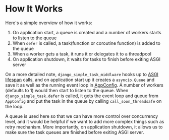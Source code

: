 # How It Works

Here's a simple overview of how it works:

1. On application start, a queue is created and a number of workers starts to listen to the queue
2. When `defer` is called, a task(function or coroutine function) is added to the queue
3. When a worker gets a task,  it runs it or delegates it to a threadpool
4. On application shutdown, it waits for tasks to finish before exiting ASGI server

On a more detailed note, `django_simple_task_middlware` hooks up to [ASGI lifespan](https://asgi.readthedocs.io/en/latest/specs/lifespan.html) calls, and on application start up it creates a `asyncio.Queue` and save it as well as the running event loop in [AppConfig](https://docs.djangoproject.com/en/3.0/ref/applications/#django.apps.AppConfig). A number of workers (defaults to 1) would then start  to listen to the queue.  When `django_simple_task.defer` is called, it gets the event loop and queue from `AppConfig` and put the task in the queue by calling `call_soon_threadsafe` on the loop. 

A queue is used here so that we can have more control over concurrency level, and it would be helpful if we want to add more complex things such as retry mechanism. More importantly, on application shutdown, it allows us to make sure the task queues are finished before exiting ASGI server.  
